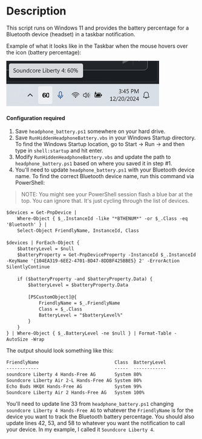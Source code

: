 # Description
This script runs on Windows 11 and provides the battery percentage for a Bluetooth device (headset) in a taskbar notification.  

Example of what it looks like in the Taskbar when the mouse hovers over the icon (battery percentage):  

<img src="screenshots/screenshot.png">

#### Configuration required
1. Save `headphone_battery.ps1` somewhere on your hard drive.
2. Save `RunHiddenHeadphoneBattery.vbs` in your Windows Startup directory. To find the Windows Startup location, go to Start -> Run -> and then type in `shell:startup` and hit enter.
3. Modify `RunHiddenHeadphoneBattery.vbs` and update the path to `headphone_battery.ps1` based on where you saved it in step #1.
4. You'll need to update `headphone_battery.ps1` with your Bluetooth device name. To find the correct Bluetooth device name, run this command via PowerShell:
> NOTE: You might see your PowerShell session flash a blue bar at the top. You can ignore that. It's just cycling through the list of devices.
```
$devices = Get-PnpDevice | 
    Where-Object { $_.InstanceId -like "*BTHENUM*" -or $_.Class -eq 'Bluetooth' } | 
    Select-Object FriendlyName, InstanceId, Class

$devices | ForEach-Object {
    $batteryLevel = $null
    $batteryProperty = Get-PnpDeviceProperty -InstanceId $_.InstanceId -KeyName '{104EA319-6EE2-4701-BD47-8DDBF425BBE5} 2' -ErrorAction SilentlyContinue

    if ($batteryProperty -and $batteryProperty.Data) {
        $batteryLevel = $batteryProperty.Data
        
        [PSCustomObject]@{
            FriendlyName = $_.FriendlyName
            Class = $_.Class
            BatteryLevel = "$batteryLevel%"
        }
    }
} | Where-Object { $_.BatteryLevel -ne $null } | Format-Table -AutoSize -Wrap
```
The output should look something like this:
```
FriendlyName                            Class  BatteryLevel
------------                            -----  ------------
soundcore Liberty 4 Hands-Free AG       System 80%
Soundcore Liberty Air 2-L Hands-Free AG System 80%
Echo Buds HKQX Hands-Free AG            System 99%
Soundcore Liberty Air 2 Hands-Free AG   System 100%
```
You'll need to update line 33 from `headphone_battery.ps1` changing `soundcore Liberty 4 Hands-Free AG` to whatever the `FriendlyName` is for the device you want to track the Bluetooth battery percentage. You should also update lines 42, 53, and 58 to whatever you want the notification to call your device. In my example, I called it `Soundcore Liberty 4`.
